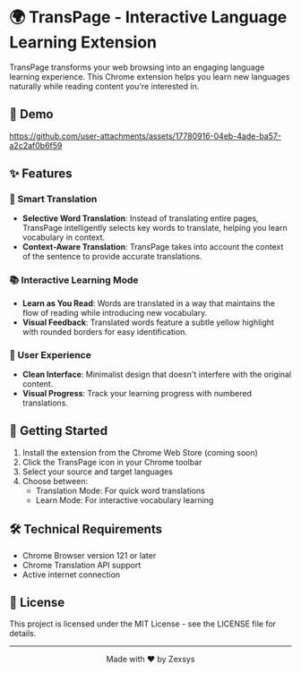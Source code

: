 # 🌍 TransPage - Interactive Language Learning Extension

TransPage transforms your web browsing into an engaging language learning experience. This Chrome extension helps you learn new languages naturally while reading content you're interested in.

## 🎥 Demo
https://github.com/user-attachments/assets/17780916-04eb-4ade-ba57-a2c2af0b6f59

## ✨ Features

### 🔄 Smart Translation
- **Selective Word Translation**: Instead of translating entire pages, TransPage intelligently selects key words to translate, helping you learn vocabulary in context.
- **Context-Aware Translation**: TransPage takes into account the context of the sentence to provide accurate translations.

### 📚 Interactive Learning Mode
- **Learn as You Read**: Words are translated in a way that maintains the flow of reading while introducing new vocabulary.
- **Visual Feedback**: Translated words feature a subtle yellow highlight with rounded borders for easy identification.

### 🎯 User Experience
- **Clean Interface**: Minimalist design that doesn't interfere with the original content.
- **Visual Progress**: Track your learning progress with numbered translations.

## 🚀 Getting Started

1. Install the extension from the Chrome Web Store (coming soon)
2. Click the TransPage icon in your Chrome toolbar
3. Select your source and target languages
4. Choose between:
   - Translation Mode: For quick word translations
   - Learn Mode: For interactive vocabulary learning

## 🛠️ Technical Requirements

- Chrome Browser version 121 or later
- Chrome Translation API support
- Active internet connection

## 📝 License

This project is licensed under the MIT License - see the LICENSE file for details.

---

<p align="center">Made with ❤️ by Zexsys</p>
